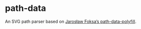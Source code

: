 # path-data

An SVG path parser based on [Jarosław Foksa’s path-data-polyfill](https://github.com/jarek-foksa/path-data-polyfill).
